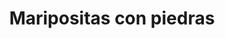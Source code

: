 ---
title: Maripositas con piedras
date: 
draft: false

# descripcion
description : Aro de plata maripositas con piedras

materials: Plata 925

color: Plateado

dimensions: 2,2cm

code: 01-04-0092

type: "Aros"

categories: []

# Images
# first image will be shown in the product page
images:
  # - image: "images/path_to_image"
  # La ubicacion de las imagenes es imagenes/Aros/Aros.Piedras/01-04-0092-maripositas-con-piedras
  - image: "./images/aros/piedras/01-04-0092-maripositas-con-piedras_a.jpeg"
  - image: "./images/aros/piedras/01-04-0092-maripositas-con-piedras_b.jpeg"
---